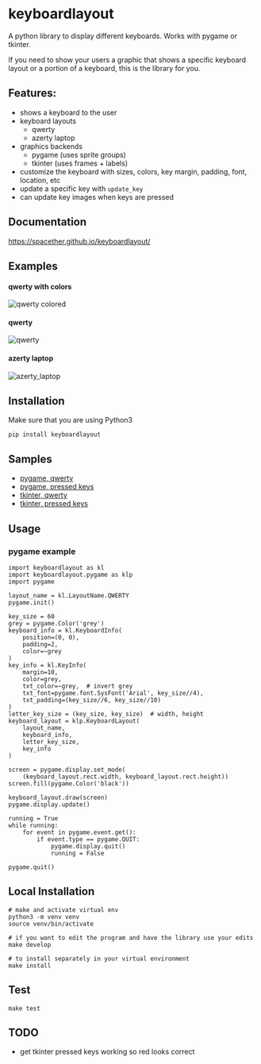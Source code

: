 # keyboardlayout
A python library to display different keyboards.
Works with pygame or tkinter.

If you need to show your users a graphic that shows a specific keyboard layout or a portion of a keyboard, this is the library for you.

## Features:
- shows a keyboard to the user
- keyboard layouts
  - qwerty
  - azerty laptop
- graphics backends
  - pygame (uses sprite groups)
  - tkinter (uses frames + labels)
- customize the keyboard with sizes, colors, key margin, padding, font, location, etc
- update a specific key with `update_key`
- can update key images when keys are pressed

## Documentation
https://spacether.github.io/keyboardlayout/

## Examples
#### qwerty with colors
![qwerty colored](https://raw.githubusercontent.com/spacether/keyboardlayout/master/samples/images/qwerty_colored.jpg)

#### qwerty
![qwerty](https://raw.githubusercontent.com/spacether/keyboardlayout/master/samples/images/qwerty.jpg)

#### azerty laptop
![azerty_laptop](https://raw.githubusercontent.com/spacether/keyboardlayout/master/samples/images/azerty_laptop.jpg)

## Installation
Make sure that you are using Python3
```
pip install keyboardlayout
```

## Samples
- [pygame, qwerty](https://github.com/spacether/keyboardlayout/tree/master/samples/pygame_qwerty.py)
- [pygame, pressed keys](https://github.com/spacether/keyboardlayout/tree/master/samples/pygame_pressed_keys.py)
- [tkinter, qwerty](https://github.com/spacether/keyboardlayout/tree/master/samples/tkinter_qwerty.py)
- [tkinter, pressed keys](https://github.com/spacether/keyboardlayout/tree/master/samples/tkinter_pressed_keys.py)

## Usage
### pygame example
```
import keyboardlayout as kl
import keyboardlayout.pygame as klp
import pygame

layout_name = kl.LayoutName.QWERTY
pygame.init()

key_size = 60
grey = pygame.Color('grey')
keyboard_info = kl.KeyboardInfo(
    position=(0, 0),
    padding=2,
    color=~grey
)
key_info = kl.KeyInfo(
    margin=10,
    color=grey,
    txt_color=~grey,  # invert grey
    txt_font=pygame.font.SysFont('Arial', key_size//4),
    txt_padding=(key_size//6, key_size//10)
)
letter_key_size = (key_size, key_size)  # width, height
keyboard_layout = klp.KeyboardLayout(
    layout_name,
    keyboard_info,
    letter_key_size,
    key_info
)

screen = pygame.display.set_mode(
    (keyboard_layout.rect.width, keyboard_layout.rect.height))
screen.fill(pygame.Color('black'))

keyboard_layout.draw(screen)
pygame.display.update()

running = True
while running:
    for event in pygame.event.get():
        if event.type == pygame.QUIT:
            pygame.display.quit()
            running = False

pygame.quit()
```

## Local Installation
```
# make and activate virtual env
python3 -m venv venv
source venv/bin/activate

# if you want to edit the program and have the library use your edits
make develop

# to install separately in your virtual environment
make install
```

## Test
```
make test
```

## TODO
- get tkinter pressed keys working so red looks correct
